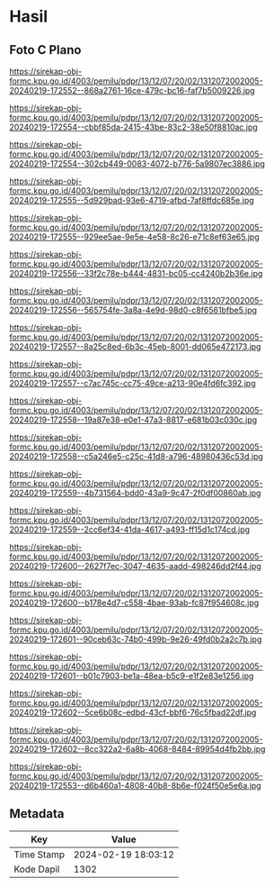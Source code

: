 # Hasil

## Foto C Plano

https://sirekap-obj-formc.kpu.go.id/4003/pemilu/pdpr/13/12/07/20/02/1312072002005-20240219-172552--868a2761-16ce-479c-bc16-faf7b5009226.jpg

https://sirekap-obj-formc.kpu.go.id/4003/pemilu/pdpr/13/12/07/20/02/1312072002005-20240219-172554--cbbf85da-2415-43be-83c2-38e50f8810ac.jpg

https://sirekap-obj-formc.kpu.go.id/4003/pemilu/pdpr/13/12/07/20/02/1312072002005-20240219-172554--302cb449-0083-4072-b776-5a9807ec3886.jpg

https://sirekap-obj-formc.kpu.go.id/4003/pemilu/pdpr/13/12/07/20/02/1312072002005-20240219-172555--5d929bad-93e6-4719-afbd-7af8ffdc685e.jpg

https://sirekap-obj-formc.kpu.go.id/4003/pemilu/pdpr/13/12/07/20/02/1312072002005-20240219-172555--929ee5ae-9e5e-4e58-8c26-e71c8ef63e65.jpg

https://sirekap-obj-formc.kpu.go.id/4003/pemilu/pdpr/13/12/07/20/02/1312072002005-20240219-172556--33f2c78e-b444-4831-bc05-cc4240b2b36e.jpg

https://sirekap-obj-formc.kpu.go.id/4003/pemilu/pdpr/13/12/07/20/02/1312072002005-20240219-172556--565754fe-3a8a-4e9d-98d0-c8f6561bfbe5.jpg

https://sirekap-obj-formc.kpu.go.id/4003/pemilu/pdpr/13/12/07/20/02/1312072002005-20240219-172557--8a25c8ed-6b3c-45eb-8001-dd065e472173.jpg

https://sirekap-obj-formc.kpu.go.id/4003/pemilu/pdpr/13/12/07/20/02/1312072002005-20240219-172557--c7ac745c-cc75-49ce-a213-90e4fd6fc392.jpg

https://sirekap-obj-formc.kpu.go.id/4003/pemilu/pdpr/13/12/07/20/02/1312072002005-20240219-172558--19a87e38-e0e1-47a3-8817-e681b03c030c.jpg

https://sirekap-obj-formc.kpu.go.id/4003/pemilu/pdpr/13/12/07/20/02/1312072002005-20240219-172558--c5a246e5-c25c-41d8-a796-48980436c53d.jpg

https://sirekap-obj-formc.kpu.go.id/4003/pemilu/pdpr/13/12/07/20/02/1312072002005-20240219-172559--4b731564-bdd0-43a9-9c47-2f0df00860ab.jpg

https://sirekap-obj-formc.kpu.go.id/4003/pemilu/pdpr/13/12/07/20/02/1312072002005-20240219-172559--2cc6ef34-41da-4617-a493-ff15d1c174cd.jpg

https://sirekap-obj-formc.kpu.go.id/4003/pemilu/pdpr/13/12/07/20/02/1312072002005-20240219-172600--2627f7ec-3047-4635-aadd-498246dd2f44.jpg

https://sirekap-obj-formc.kpu.go.id/4003/pemilu/pdpr/13/12/07/20/02/1312072002005-20240219-172600--b178e4d7-c558-4bae-93ab-fc87f954608c.jpg

https://sirekap-obj-formc.kpu.go.id/4003/pemilu/pdpr/13/12/07/20/02/1312072002005-20240219-172601--90ceb63c-74b0-499b-9e26-49fd0b2a2c7b.jpg

https://sirekap-obj-formc.kpu.go.id/4003/pemilu/pdpr/13/12/07/20/02/1312072002005-20240219-172601--b01c7903-be1a-48ea-b5c9-e1f2e83e1256.jpg

https://sirekap-obj-formc.kpu.go.id/4003/pemilu/pdpr/13/12/07/20/02/1312072002005-20240219-172602--5ce6b08c-edbd-43cf-bbf6-76c5fbad22df.jpg

https://sirekap-obj-formc.kpu.go.id/4003/pemilu/pdpr/13/12/07/20/02/1312072002005-20240219-172602--8cc322a2-6a8b-4068-8484-89954d4fb2bb.jpg

https://sirekap-obj-formc.kpu.go.id/4003/pemilu/pdpr/13/12/07/20/02/1312072002005-20240219-172553--d6b460a1-4808-40b8-8b6e-f024f50e5e6a.jpg


## Metadata

| Key        | Value               |
| ---------- | ------------------- |
| Time Stamp | 2024-02-19 18:03:12 |
| Kode Dapil | 1302                |



